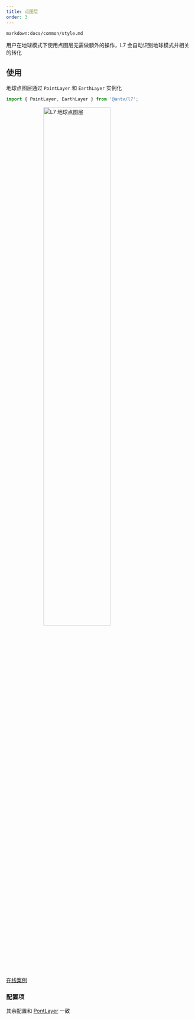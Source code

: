 ```yaml
---
title: 点图层
order: 3
---
```


`markdown:docs/common/style.md`

用户在地球模式下使用点图层无需做额外的操作，L7 会自动识别地球模式并相关的转化

## 使用

地球点图层通过 `PointLayer` 和 `EarthLayer` 实例化

```javascript
import { PointLayer, EarthLayer } from '@antv/l7';
```

<img src="https://gw.alipayobjects.com/mdn/rms_816329/afts/img/A*ck1XSZ4Vw0QAAAAAAAAAAAAAARQnAQ" style="display: block; margin: 0 auto" alt="L7 地球点图层" width="60%" >

[在线案例](../../../examples/earth/point#point)

### 配置项

其余配置和 [PontLayer](../point_layer/pointlayer) 一致
